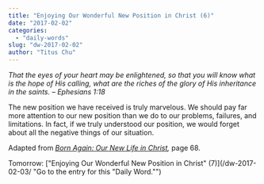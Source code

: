 ```yaml
---
title: "Enjoying Our Wonderful New Position in Christ (6)"
date: "2017-02-02"
categories: 
  - "daily-words"
slug: "dw-2017-02-02"
author: "Titus Chu"
---
```


_That the eyes of your heart may be enlightened, so that you will know what is the hope of His calling, what are the riches of the glory of His inheritance in the saints._ _– Ephesians 1:18_

The new position we have received is truly marvelous. We should pay far more attention to our new position than we do to our problems, failures, and limitations. In fact, if we truly understood our position, we would forget about all the negative things of our situation.

Adapted from _[Born Again: Our New Life in Christ](/book-born-again/ "Go to the listing for this book."),_ page 68.

Tomorrow: ["Enjoying Our Wonderful New Position in Christ" (7)](/dw-2017-02-03/ "Go to the entry for this "Daily Word."")
